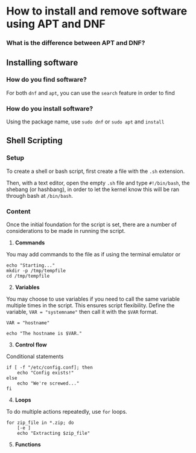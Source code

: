 # How to install and remove software using APT and DNF
### What is the difference between APT and DNF?
## Installing software

### How do you find software?
For both `dnf` and `apt`, you can use the `search` feature in order to find 

### How do you install software?
Using the package name, use `sudo dnf` or `sudo apt` and `install`

## Shell Scripting

### Setup
To create a shell or bash script, first create a file with the `.sh` extension.

Then, with a text editor, open the empty `.sh` file and type `#!/bin/bash`, the shebang (or hashbang), in order to let the kernel know this will be ran through bash at `/bin/bash`.

### Content
Once the initial foundation for the script is set, there are a number of considerations to be made in running the script.

1. **Commands** 

You may add commands to the file as if using the terminal emulator or 

```
echo "Starting..."
mkdir -p /tmp/tempfile
cd /tmp/tempfile
```

2. **Variables**

You may choose to use variables if you need to call the same variable multiple times in the script. This ensures script flexibility. Define the variable, `VAR = "systemname"` then call it with the `$VAR` format. 

```
VAR = "hostname"

echo "The hostname is $VAR."
```

3. **Control flow**

Conditional statements

```
if [ -f "/etc/config.conf]; then
    echo "Config exists!"
else
    echo "We're screwed..."
fi
```

4. **Loops**

To do multiple actions repeatedly, use `for` loops. 

```
for zip_file in *.zip; do
    [-e ]
    echo "Extracting $zip_file"
```

5. **Functions**

